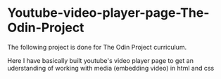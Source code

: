 # Youtube-video-player-page-The-Odin-Project

The following project is done for The Odin Project curriculum.

Here I have basically built youtube's video player page to get an uderstanding of working with media (embedding video) in html and css 
